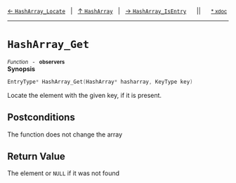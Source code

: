 [&#8592; `HashArray_Locate`](HTL_hasharray.t.h--hasharray--hasharray_locate.md)&nbsp;&nbsp;&nbsp;|&nbsp;&nbsp;&nbsp;[&#8593; `HashArray`](HTL_hasharray.t.h--hasharray.md)&nbsp;&nbsp;&nbsp;|&nbsp;&nbsp;&nbsp;[&#8594; `HashArray_IsEntry`](HTL_hasharray.t.h--hasharray--hasharray_isentry.md)&nbsp;&nbsp;&nbsp;&nbsp;&nbsp;&nbsp;||&nbsp;&nbsp;&nbsp;&nbsp;&nbsp;&nbsp;<small>[\* xdoc](../xdoc/HTL_hasharray.t.h.xmd#L106)</small>
***

# `HashArray_Get`
<small>*Function* &nbsp; - &nbsp; **observers**</small>  
**Synopsis**

```cpp
EntryType* HashArray_Get(HashArray* hasharray, KeyType key)
```

Locate the element with the given key, if it is present.

## Postconditions

The function does not change the array


## Return Value

The element or `NULL` if it was not found


